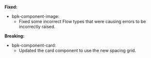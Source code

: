 **Fixed:**

- bpk-component-image:
  - Fixed some incorrect Flow types that were causing errors to be incorrectly raised.

**Breaking:**

- bpk-component-card:
  - Updated the card component to use the new spacing grid.